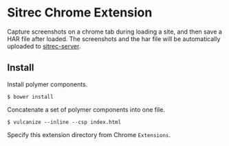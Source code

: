 # Sitrec Chrome Extension

Capture screenshots on a chrome tab during loading a site, and then save a HAR file after loaded.
The screenshots and the har file will be automatically uploaded to [sitrec-server](https://github.com/naoak/sitrec-server).

## Install

Install polymer components.
```
$ bower install
```

Concatenate a set of polymer components into one file.
```
$ vulcanize --inline --csp index.html
```

Specify this extension directory from Chrome `Extensions`.
